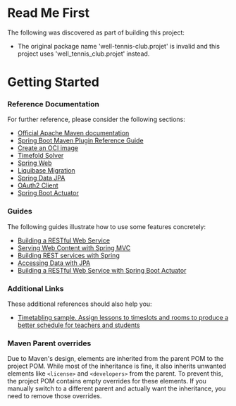 # Read Me First
The following was discovered as part of building this project:

* The original package name 'well-tennis-club.projet' is invalid and this project uses 'well_tennis_club.projet' instead.

# Getting Started

### Reference Documentation
For further reference, please consider the following sections:

* [Official Apache Maven documentation](https://maven.apache.org/guides/index.html)
* [Spring Boot Maven Plugin Reference Guide](https://docs.spring.io/spring-boot/3.3.6/maven-plugin)
* [Create an OCI image](https://docs.spring.io/spring-boot/3.3.6/maven-plugin/build-image.html)
* [Timefold Solver](https://timefold.ai/docs/timefold-solver/latest/quickstart/spring-boot/spring-boot-quickstart#springBootJavaQuickStart)
* [Spring Web](https://docs.spring.io/spring-boot/3.3.6/reference/web/servlet.html)
* [Liquibase Migration](https://docs.spring.io/spring-boot/3.3.6/how-to/data-initialization.html#howto.data-initialization.migration-tool.liquibase)
* [Spring Data JPA](https://docs.spring.io/spring-boot/3.3.6/reference/data/sql.html#data.sql.jpa-and-spring-data)
* [OAuth2 Client](https://docs.spring.io/spring-boot/3.3.6/reference/web/spring-security.html#web.security.oauth2.client)
* [Spring Boot Actuator](https://docs.spring.io/spring-boot/3.3.6/reference/actuator/index.html)

### Guides
The following guides illustrate how to use some features concretely:

* [Building a RESTful Web Service](https://spring.io/guides/gs/rest-service/)
* [Serving Web Content with Spring MVC](https://spring.io/guides/gs/serving-web-content/)
* [Building REST services with Spring](https://spring.io/guides/tutorials/rest/)
* [Accessing Data with JPA](https://spring.io/guides/gs/accessing-data-jpa/)
* [Building a RESTful Web Service with Spring Boot Actuator](https://spring.io/guides/gs/actuator-service/)

### Additional Links
These additional references should also help you:

* [Timetabling sample. Assign lessons to timeslots and rooms to produce a better schedule for teachers and students](https://github.com/TimefoldAI/timefold-quickstarts/tree/stable/java/spring-boot-integration)

### Maven Parent overrides

Due to Maven's design, elements are inherited from the parent POM to the project POM.
While most of the inheritance is fine, it also inherits unwanted elements like `<license>` and `<developers>` from the parent.
To prevent this, the project POM contains empty overrides for these elements.
If you manually switch to a different parent and actually want the inheritance, you need to remove those overrides.

